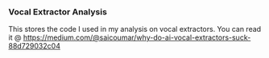 ### Vocal Extractor Analysis
This stores the code I used in my analysis on vocal extractors. You can read it @ https://medium.com/@saicoumar/why-do-ai-vocal-extractors-suck-88d729032c04
